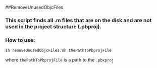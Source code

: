 ##RemoveUnusedObjcFiles
### This script finds all .m files that are on the disk and are not used in the project structure (.pbproj).

### How to use:
```
sh removeUnusedObjcFiles.sh thePathToPbprojFile
```
where `thePathToPbprojFile` is a path to the `.pbxproj`
